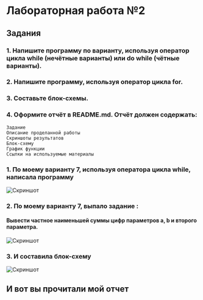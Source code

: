 # Лабораторная работа №2

## Задания

### 1. Напишите программу по варианту, используя оператор цикла while (нечётные варианты) или do while (чётные варианты).
### 2. Напишите программу, используя оператор цикла for.
### 3. Составьте блок-схемы.
### 4. Оформите отчёт в README.md. Отчёт должен содержать:

    Задание
    Описание проделанной работы
    Скриншоты результатов
    Блок-схему
    График функции
    Ссылки на используемые материалы



### 1. По моему варианту 7, используя оператора цикла while, написала программу
![Скриншот](0.png "код")
### 2. По моему варианту 7, выпало задание : 
#### Вывести частное наименьшей суммы цифр параметров a, b и второго параметра.
![Скриншот](0.png "код")

### 3. И составила блок-схему 

![Скриншот](11.png "код")

## И вот вы прочитали мой отчет
